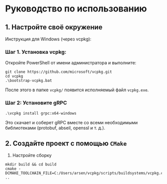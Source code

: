 # Руководство по использованию 
## 1. Настройте своё окружение
Инструкция для Windows (через vcpkg):
### Шаг 1. Установка vcpkg:
Откройте PowerShell от имени администратора и выполните:
```
git clone https://github.com/microsoft/vcpkg.git
cd vcpkg
.\bootstrap-vcpkg.bat
```
После этого в папке ```vcpkg/``` появится исполняемый файл ```vcpkg.exe```.
### Шаг 2: Установите gRPC
```
.\vcpkg install grpc:x64-windows
```
Это скачает и соберет gRPC вместе со всеми необходимыми библиотеками (protobuf, abseil, openssl и т. д.).
## 2. Создайте проект с помощью ```CMake```
1. Настройте сборку
```
mkdir build && cd build
cmake -DCMAKE_TOOLCHAIN_FILE=C:/Users/arsen/vcpkg/scripts/buildsystems/vcpkg.cmake ..
```
